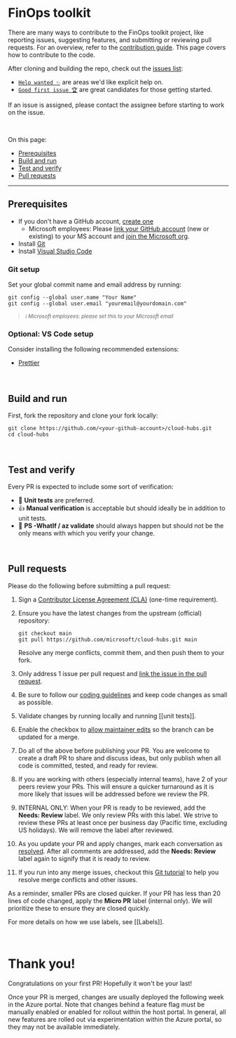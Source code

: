 # FinOps toolkit

There are many ways to contribute to the FinOps toolkit project, like reporting issues, suggesting features, and submitting or reviewing pull requests. For an overview, refer to the [contribution guide](../CONTRIBUTING.md). This page covers how to contribute to the code.

After cloning and building the repo, check out the [issues list](../issues):

- [`Help wanted ✨`](../issues?q=is%3Aissue+is%3Aopen+label%3A%22help+wanted+✨%22+sort%3Areactions-%2B1-desc) are areas we'd like explicit help on.
- [`Good first issue 🏆`](../issues?q=is%3Aissue+is%3Aopen+label%3A%22good+first+issue+🏆%22+sort%3Areactions-%2B1-desc) are great candidates for those getting started.

If an issue is assigned, please contact the assignee before starting to work on the issue.

<br>

On this page:

- [Prerequisites](#prerequisites)
- [Build and run](#build-and-run)
- [Test and verify](#test-and-verify)
- [Pull requests](#pull-requests)

---

## Prerequisites

- If you don't have a GitHub account, [create one](https://github.com/join)
  - Microsoft employees: Please [link your GitHub account](https://repos.opensource.microsoft.com/link) (new or existing) to your MS account and [join the Microsoft org](https://repos.opensource.microsoft.com/orgs/microsoft).
- Install [Git](https://git-scm.com/)
- Install [Visual Studio Code](https://code.visualstudio.com/)

### Git setup

Set your global commit name and email address by running:

```console
git config --global user.name "Your Name"
git config --global user.email "youremail@yourdomain.com"
```

> <sup>ℹ️ _Microsoft employees: please set this to your Microsoft email_</sup>

### Optional: VS Code setup

Consider installing the following recommended extensions:

- [Prettier](https://marketplace.visualstudio.com/items?itemName=esbenp.prettier-vscode)

<br>

## Build and run

First, fork the repository and clone your fork locally:

```console
git clone https://github.com/<your-github-account>/cloud-hubs.git
cd cloud-hubs
```

<br>

## Test and verify

Every PR is expected to include some sort of verification:

- 💪 **Unit tests** are preferred.
- 👍 **Manual verification** is acceptable but should ideally be in addition to unit tests.
- 🫰 **PS -WhatIf / az validate** should always happen but should not be the only means with which you verify your change.

<br>

## Pull requests

Please do the following before submitting a pull request:

1. Sign a [Contributor License Agreement (CLA)](./CLA.md) (one-time requirement).
2. Ensure you have the latest changes from the upstream (official) repository:

   ```console
   git checkout main
   git pull https://github.com/microsoft/cloud-hubs.git main
   ```

   Resolve any merge conflicts, commit them, and then push them to your fork.

3. Only address 1 issue per pull request and [link the issue in the pull request](https://github.com/blog/957-introducing-issue-mentions).
4. Be sure to follow our [coding guidelines](./code.md) and keep code changes as small as possible.
5. Validate changes by running locally and running [[unit tests]].
6. Enable the checkbox to [allow maintainer edits](https://docs.github.com/github/collaborating-with-issues-and-pull-requests/allowing-changes-to-a-pull-request-branch-created-from-a-fork) so the branch can be updated for a merge.
7. Do all of the above before publishing your PR. You are welcome to create a draft PR to share and discuss ideas, but only publish when all code is committed, tested, and ready for review.
8. If you are working with others (especially internal teams), have 2 of your peers review your PRs. This will ensure a quicker turnaround as it is more likely that issues will be addressed before we review the PR.
9. INTERNAL ONLY: When your PR is ready to be reviewed, add the **Needs: Review** label. We only review PRs with this label. We strive to review these PRs at least once per business day (Pacific time, excluding US holidays). We will remove the label after reviewed.
10. As you update your PR and apply changes, mark each conversation as [resolved](https://docs.github.com/github/collaborating-with-issues-and-pull-requests/commenting-on-a-pull-request#resolving-conversations). After all comments are addressed, add the **Needs: Review** label again to signify that it is ready to review.
11. If you run into any merge issues, checkout this [Git tutorial](https://github.com/skills/resolve-merge-conflicts) to help you resolve merge conflicts and other issues.

As a reminder, smaller PRs are closed quicker. If your PR has less than 20 lines of code changed, apply the **Micro PR** label (internal only). We will prioritize these to ensure they are closed quickly.

For more details on how we use labels, see [[Labels]].

<br>

# Thank you! <!-- markdownlint-disable-line single-h1 -->

Congratulations on your first PR! Hopefully it won't be your last!

Once your PR is merged, changes are usually deployed the following week in the Azure portal. Note that changes behind a feature flag must be manually enabled or enabled for rollout within the host portal. In general, all new features are rolled out via experimentation within the Azure portal, so they may not be available immediately.
